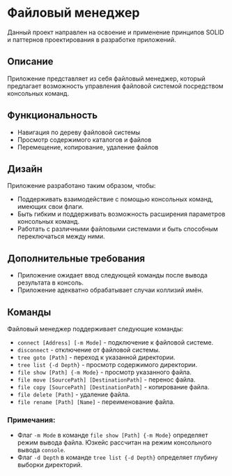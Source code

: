 # Файловый менеджер

Данный проект направлен на освоение и применение принципов SOLID и паттернов проектирования в разработке приложений.

## Описание
Приложение представляет из себя файловый менеджер, который предлагает возможность управления файловой системой посредством консольных команд. 

## Функциональность
- Навигация по дереву файловой системы
- Просмотр содержимого каталогов и файлов
- Перемещение, копирование, удаление файлов

## Дизайн
Приложение разработано таким образом, чтобы:
- Поддерживать взаимодействие с помощью консольных команд, имеющих свои флаги.
- Быть гибким и поддерживать возможность расширения параметров консольных команд.
- Работать с различными файловыми системами и быть способным переключаться между ними.

## Дополнительные требования
- Приложение ожидает ввод следующей команды после вывода результата в консоль.
- Приложение адекватно обрабатывает случаи коллизий имён.

## Команды
Файловый менеджер поддерживает следующие команды:
- `connect [Address] [-m Mode]` - подключение к файловой системе.
- `disconnect` - отключение от файловой системы.
- `tree goto [Path]` - переход к указанной директории.
- `tree list {-d Depth}` - просмотр содержимого директории.
- `file show [Path] {-m Mode}` - просмотр указанного файла.
- `file move [SourcePath] [DestinationPath]` - перенос файла.
- `file copy [SourcePath] [DestinationPath]` - копирование файла.
- `file delete [Path]` - удаление файла.
- `file rename [Path] [Name]` - переименование файла.


### Примечания:
- Флаг `-m Mode` в команде `file show [Path] {-m Mode}` определяет режим вывода файла. Юзкейс рассчитан на режим консольного вывода `console`.
- Флаг `-d Depth` в команде `tree list {-d Depth}` определяет глубину выборки директорий.
